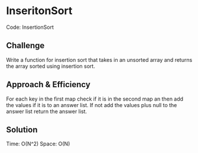# InseritonSort
Code: InsertionSort

## Challenge
Write a function for insertion sort that takes in an unsorted array and returns the array sorted using insertion sort.

## Approach & Efficiency
For each key in the first map check if it is in the second map an then add the values if it is to an answer list. If not add the values plus null to the answer list return the answer list.

## Solution
Time: O(N^2)
Space: O(N)



